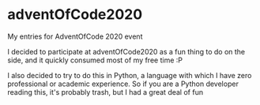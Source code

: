 # adventOfCode2020
My entries for AdventOfCode 2020 event

I decided to participate at adventOfCode2020 as a fun thing to do on the side, and it quickly consumed most of my free time :P 

I also decided to try to do this in Python, a language with which I have zero professional or academic experience. 
So if you are a Python developer reading this, it's probably trash, but I had a great deal of fun
